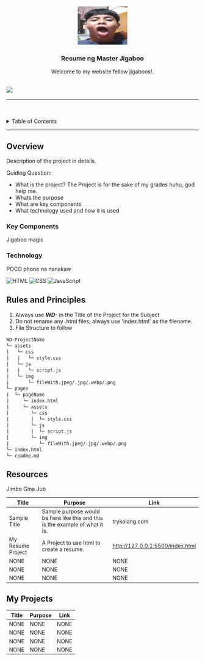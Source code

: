<a name="readme-top"/>

<br/>

<br />
<div align="center">
  <a href="https://github.com/CestinaLover/">
  <!-- TODO: If you want to add logo or banner you can add it here -->
    <img src="./assets/img/jemoepeps.png" alt="Nyebe" width="130" height="100">
  </a>
<!-- TODO: Change Title to the name of the title of your Project -->
  <h3 align="center">Resume ng Master Jigaboo</h3>
</div>
<!-- TODO: Make a short description -->
<div align="center">
  Welcome to my website fellow jigaboos!.
</div>

<br />

<!-- TODO: Change the zyx-0314 into your github username  -->
<!-- TODO: Change the WD-Template-Project into the same name of your folder -->

![](https://visit-counter.vercel.app/counter.png?page=CestinaLover/WD-Seatwork-jigaboo-2-TX03)

---

<br />
<br />

<!-- TODO: If you want to add more layers for your readme -->
<details>
  <summary>Table of Contents</summary>
  <ol>
    <li>
      <a href="#overview">Overview</a>
      <ol>
        <li>
          <a href="#key-components">Key Components</a>
        </li>
        <li>
          <a href="#technology">Technology</a>
        </li>
      </ol>
    </li>
    <li>
      <a href="#rules-and-principles">Rules and Principles</a>
    </li>
    <li>
      <a href="#resources">Resources</a>
    </li>
    <li>
      <a href="#my-projects">My Projects</a>
    </li>
  </ol>

</details>

---

## Overview

<!-- TODO: To be changed -->

Description of the project in details.

Guiding Question:

- What is the project?
  The Project is for the sake of my grades huhu, god help me.
- Whats the purpose
- What are key components
- What technology used and how it is used

### Key Components

<!-- TODO: List of Key Components -->

Jigaboo magic

### Technology

<!-- TODO: List of Technology Used -->

POCO phone na nanakaw

![HTML](https://img.shields.io/badge/HTML-E34F26?style=for-the-badge&logo=html5&logoColor=white)
![CSS](https://img.shields.io/badge/CSS-1572B6?style=for-the-badge&logo=css3&logoColor=white)
![JavaScript](https://img.shields.io/badge/JavaScript-F7DF1E?style=for-the-badge&logo=javascript&logoColor=white)

## Rules and Principles

1. Always use **_WD-_** in the Title of the Project for the Subject
2. Do not rename any .html files; always use 'index.html' as the filename.
3. File Structure to follow

```
WD-ProjectName
└─ assets
|   └─ css
|   |   └─ style.css
|   └─ js
|   |   └─ script.js
|   └─ img
|       └─ fileWith.jpeg/.jpg/.webp/.png
└─ pages
|  └─ pageName
|     └─ index.html
|     └─ assets
|        └─ css
|        |  └─ style.css
|        └─ js
|        |  └─ script.js
|        └─ img
|           └─ fileWith.jpeg/.jpg/.webp/.png
└─ index.html
└─ readme.md
```

## Resources

<!-- TODO: Add References -->

Jimbo
Gina
Jub

| Title             | Purpose                                                                       | Link                             |
| ----------------- | ----------------------------------------------------------------------------- | -------------------------------- |
| Sample Title      | Sample purpose would be here like this and this is the example of what it is. | trykolang.com                    |
| My Resume Project | A Project to use html to create a resume.                                     | http://127.0.0.1:5500/index.html |
| NONE              | NONE                                                                          | NONE                             |
| NONE              | NONE                                                                          | NONE                             |
| NONE              | NONE                                                                          | NONE                             |

## My Projects

| Title | Purpose | Link |
| ----- | ------- | ---- |
| NONE  | NONE    | NONE |
| NONE  | NONE    | NONE |
| NONE  | NONE    | NONE |
| NONE  | NONE    | NONE |

